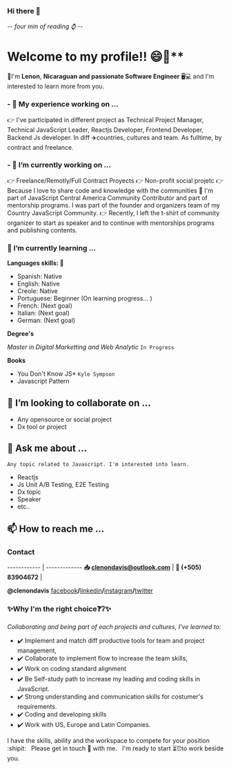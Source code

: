 ### Hi there 👋

*-- four min of reading ⌚ --*

# Welcome to my profile!! 😄🙏**

📣I'm **Lenon**, **Nicaraguan and passionate Software Engineer** 🖥💻 and I'm interested to learn more from you.

### - 🔭 My experience working on ...

👉 I've participated in different project as Technical Project Manager, Technical JavaScript Leader, Reactjs Developer, Frontend Developer, Backend Js developer. In diff ✈️countries, cultures and team. As fulltime, by contract and freelance.

### - 🔭 I’m currently working on ...

👉 Freelance/Remotly/Full Contract Proyects
👉 Non-profit social projetc
👉 Because I love to share code and knowledge with the communities 👥 I'm part of JavaScript Central America Community Contributor and part of mentorship programs. I was part of the founder and organizers team of my Country JavaScript Community.
👉 Recently, I left the t-shirt of community organizer to start as speaker and to continue with mentorships programs and publishing contents.

### 🌱 I’m currently learning ...

**Languages skills: 🎏**

* Spanish: Native
* English: Native
* Creole: Native
* Portuguese: Beginner (On learning progress… )
* French: (Next goal)
* Italian: (Next goal)
* German: (Next goal)

**Degree's**

*Master in Digital Marketting and Web Analytic* `In Progress`

**Books**

* You Don't Know JS* `Kyle Sympson`
* Javascript Pattern

## 👯 I’m looking to collaborate on ...

* Any opensource or social project
* Dx tool or project

## 💬 Ask me about ...

`Any topic related to Javascript. I'm interested into learn.`

* Reactjs
* Js Unit A/B Testing, E2E Testing
* Dx topic
* Speaker
* etc..

## 📫 How to reach me ...

### Contact

------------ | -------------
**📥 clenondavis@outlook.com** | **📲 (+505) 83904672**
                                |

**@clenondavis** 
[facebook](https://www.facebook.com/clenondavis)**/**[linkedin](https://www.linkedin.com/in/clenondavis/)**/**[instagram](https://www.instagram.com/clenondavis/)**/**[twitter](https://twitter.com/clenondavis)

### ✨Why I'm the right choice❓❔✨

*Collaborating and being part of each projects and cultures, I've learned to:*

* ✔️ Implement and match diff productive tools for team and project management,
* ✔️ Collaborate to implement flow to increase the team skills,
* ✔️ Work on coding standard alignment
* ✔️ Be Self-study path to increase my leading and coding skills in JavaScript.
* ✔️ Strong understanding and communication skills for costumer's requirements.
* ✔️ Coding and developing skills
* ✔️ Work with US, Europe and Latin Companies.

I have the skills, ability and the workspace to compete for your position :shipit: &nbsp;
Please get in touch 📢 with me. &nbsp; 
I'm ready to start ⏳⏰to work beside you.
